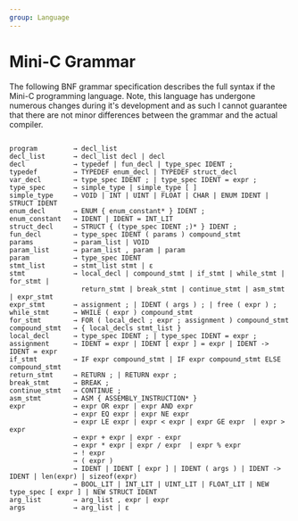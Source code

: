 ```yaml
---
group: Language
---
```

# Mini-C Grammar
The following BNF grammar specification describes the full syntax if the Mini-C programming language. Note, this language has undergone numerous changes during it's development and as such I cannot guarantee that there are not minor differences between the grammar and the actual compiler. 

<pre>
<code>
program			→ decl_list
decl_list		→ decl_list decl | decl
decl			→ typedef | fun_decl | type_spec IDENT ; 
typedef         → TYPEDEF enum_decl | TYPEDEF struct_decl
var_decl		→ type_spec IDENT ; | type_spec IDENT = expr ;
type_spec		→ simple_type | simple_type [ ]
simple_type     → VOID | INT | UINT | FLOAT | CHAR | ENUM IDENT | STRUCT IDENT
enum_decl       → ENUM { enum_constant* } IDENT ;
enum_constant   → IDENT | IDENT = INT_LIT
struct_decl     → STRUCT { (type_spec IDENT ;)* } IDENT ;
fun_decl		→ type_spec IDENT ( params ) compound_stmt
params			→ param_list | VOID
param_list		→ param_list , param | param
param			→ type_spec IDENT 
stmt_list		→ stmt_list stmt | ε
stmt			→ local_decl | compound_stmt | if_stmt | while_stmt | for_stmt |
				  return_stmt | break_stmt | continue_stmt | asm_stmt | expr_stmt
expr_stmt		→ assignment ; | IDENT ( args ) ; | free ( expr ) ;
while_stmt		→ WHILE ( expr ) compound_stmt
for_stmt        → FOR ( local_decl ; expr ; assignment ) compound_stmt
compound_stmt	→ { local_decls stmt_list }
local_decl		→ type_spec IDENT ; | type_spec IDENT = expr ;
assignment      → IDENT = expr | IDENT [ expr ] = expr | IDENT -> IDENT = expr
if_stmt			→ IF expr compound_stmt | IF expr compound_stmt ELSE compound_stmt 
return_stmt		→ RETURN ; | RETURN expr ;
break_stmt	    → BREAK ;
continue_stmt   → CONTINUE ;
asm_stmt        → ASM { ASSEMBLY_INSTRUCTION* }
expr			→ expr OR expr | expr AND expr
				→ expr EQ expr | expr NE expr 
				→ expr LE expr | expr < expr | expr GE expr  | expr > expr
				→ expr + expr | expr - expr 
				→ expr * expr | expr / expr  | expr % expr
				→ ! expr
				→ ( expr )
				→ IDENT | IDENT [ expr ] | IDENT ( args ) | IDENT -> IDENT | len(expr) | sizeof(expr)
				→ BOOL_LIT | INT_LIT | UINT_LIT | FLOAT_LIT | NEW type_spec [ expr ] | NEW STRUCT IDENT
arg_list		→ arg_list , expr | expr
args			→ arg_list | ε
</code>
</pre>